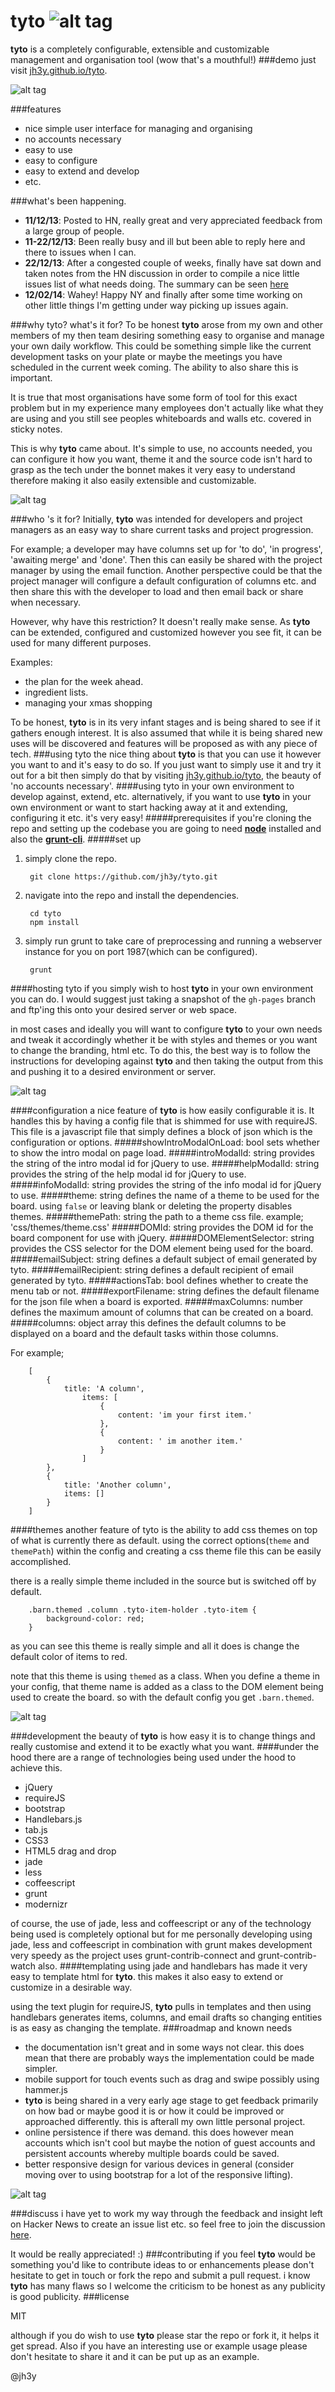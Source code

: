 tyto ![alt tag](https://raw.github.com/jh3y/tyto/master/images/tyto.png)
==
__tyto__ is a completely configurable, extensible and customizable management and organisation tool (wow that's a mouthful!)
###demo
just visit [jh3y.github.io/tyto](http://jh3y.github.io/tyto).

![alt tag](https://raw.github.com/jh3y/tyto/master/screenshots/tyto1.png)

###features
* nice simple user interface for managing and organising
* no accounts necessary
* easy to use
* easy to configure
* easy to extend and develop
* etc.

###what's been happening.
* __11/12/13__: Posted to HN, really great and very appreciated feedback from a large group of people.
* __11-22/12/13__: Been really busy and ill but been able to reply here and there to issues when I can.
* __22/12/13__: After a congested couple of weeks, finally have sat down and taken notes from the HN discussion in order to compile a nice little issues list of what needs doing. The summary can be seen [here](https://github.com/jh3y/tyto/blob/master/docs/HNnotes.md)
* __12/02/14__: Wahey! Happy NY and finally after some time working on other little things I'm getting under way picking up issues again.

###why tyto? what's it for?
To be honest __tyto__ arose from my own and other members of my then team desiring something easy to organise and manage your own daily workflow. This could be something simple like the current development tasks on your plate or maybe the meetings you have scheduled in the current week coming. The ability to also share this is important.

It is true that most organisations have some form of tool for this exact problem but in my experience many employees don't actually like what they are using and you still see peoples whiteboards and walls etc. covered in sticky notes.

This is why __tyto__ came about. It's simple to use, no accounts needed, you can configure it how you want, theme it and the source code isn't hard to grasp as the tech under the bonnet makes it very easy to understand therefore making it also easily extensible and customizable.

![alt tag](https://raw.github.com/jh3y/tyto/master/screenshots/tyto2.png)

###who 's it for?
Initially, __tyto__ was intended for developers and project managers as an easy way to share current tasks and project progression.

For example; a developer may have columns set up for 'to do', 'in progress', 'awaiting merge' and 'done'. Then this can easily be shared with the project manager by using the email function. Another perspective could be that the project manager will configure a default configuration of columns etc. and then share this with the developer to load and then email back or share when necessary.

However, why have this restriction? It doesn't really make sense. As __tyto__ can be extended, configured and customized however you see fit, it can be used for many different purposes.

Examples:
* the plan for the week ahead.
* ingredient lists.
* managing your xmas shopping

To be honest, __tyto__ is in its very infant stages and is being shared to see if it gathers enough interest. It is also assumed that while it is being shared new uses will be discovered and features will be proposed as with any piece of tech.
###using tyto
the nice thing about __tyto__ is that you can use it however you want to and it's easy to do so. If you just want to simply use it and try it out for a bit then simply do that by visiting [jh3y.github.io/tyto](http://jh3y.github.io/tyto), the beauty of 'no accounts necessary'.
####using tyto in your own environment to develop against, extend, etc.
alternatively, if you want to use __tyto__ in your own environment or want to start hacking away at it and extending, configuring it etc. it's very easy!
#####prerequisites
if you're cloning the repo and setting up the codebase you are going to need __[node]()__ installed and also the __[grunt-cli]()__.
#####set up
1. simply clone the repo.

        git clone https://github.com/jh3y/tyto.git
    
2. navigate into the repo and install the dependencies.

        cd tyto
        npm install
    
3. simply run grunt to take care of preprocessing and running a webserver instance for you on port 1987(which can be configured).

        grunt

####hosting tyto
if you simply wish to host __tyto__ in your own environment you can do. I would suggest just taking a snapshot of the `gh-pages` branch and ftp'ing this onto your desired server or web space.

in most cases and ideally you will want to configure __tyto__ to your own needs and tweak it accordingly whether it be with styles and themes or you want to change the branding, html etc. To do this, the best way is to follow the instructions for developing against __tyto__ and then taking the output from this and pushing it to a desired environment or server.

![alt tag](https://raw.github.com/jh3y/tyto/master/screenshots/tyto3.png)

####configuration
a nice feature of __tyto__ is how easily configurable it is. It handles this by having a config file that is shimmed for use with requireJS. This file is a javascript file that simply defines a block of json which is the configuration or options.
#####showIntroModalOnLoad: bool
sets whether to show the intro modal on page load.
#####introModalId: string
provides the string of the intro modal id for jQuery to use.
#####helpModalId: string
provides the string of the help modal id for jQuery to use.
#####infoModalId: string
provides the string of the info modal id for jQuery to use.
#####theme: string
defines the name of a theme to be used for the board. using `false` or leaving blank or deleting the property disables themes.
#####themePath: string
the path to a theme css file. example; 'css/themes/theme.css'
#####DOMId: string
provides the DOM id for the board component for use with jQuery.
#####DOMElementSelector: string
provides the CSS selector for the DOM element being used for the board.
#####emailSubject: string
defines a default subject of email generated by tyto.
#####emailRecipient: string
defines a default recipient of email generated by tyto.
#####actionsTab: bool
defines whether to create the menu tab or not.
#####exportFilename: string
defines the default filename for the json file when a board is exported.
#####maxColumns: number
defines the maximum amount of columns that can be created on a board.
#####columns: object array
this defines the default columns to be displayed on a board and the default tasks within those columns.

For example;
        
        [
            {
                title: 'A column',
                    items: [
                        {
                            content: 'im your first item.'
                        },
                        {
                            content: ' im another item.'
                        }
                    ]
            },
            {
                title: 'Another column',
                items: []
            }
        ]
####themes
another feature of tyto is the ability to add css themes on top of what is currently there as default. using the correct options(`theme` and `themePath`) within the config and creating a css theme file this can be easily accomplished.

there is a really simple theme included in the source but is switched off by default.

        .barn.themed .column .tyto-item-holder .tyto-item {
            background-color: red;
        }
        
as you can see this theme is really simple and all it does is change the default color of items to red.

note that this theme is using `themed` as a class. When you define a theme in your config, that theme name is added as a class to the DOM element being used to create the board. so with the default config you get `.barn.themed`.

![alt tag](https://raw.github.com/jh3y/tyto/master/screenshots/tyto4.png)

###development
the beauty of __tyto__ is how easy it is to change things and really customise and extend it to be exactly what you want.
####under the hood
there are a range of technologies being used under the hood to achieve this.
* jQuery
* requireJS
* bootstrap
* Handlebars.js
* tab.js
* CSS3
* HTML5 drag and drop
* jade
* less
* coffeescript
* grunt
* modernizr

of course, the use of jade, less and coffeescript or any of the technology being used is completely optional but for me personally developing using jade, less and coffeescript in combination with grunt makes development very speedy as the project uses grunt-contrib-connect and grunt-contrib-watch also.
####templating
using jade and handlebars has made it very easy to template html for __tyto__. this makes it also easy to extend or customize in a desirable way.

using the text plugin for requireJS, __tyto__ pulls in templates and then using handlebars generates items, columns, and email drafts so changing entities is as easy as changing the template.
###roadmap and known needs
* the documentation isn't great and in some ways not clear. this does mean that there are probably ways the implementation could be made simpler.
* mobile support for touch events such as drag and swipe possibly using hammer.js
* __tyto__ is being shared in a very early age stage to get feedback primarily on how bad or maybe good it is or how it could be improved or approached differently. this is afterall my own little personal project.
* online persistence if there was demand. this does however mean accounts which isn't cool but maybe the notion of guest accounts and persistent accounts whereby multiple boards could be saved.
* better responsive design for various devices in general (consider moving over to using bootstrap for a lot of the responsive lifting).


![alt tag](https://raw.github.com/jh3y/tyto/master/screenshots/tyto5.png)


###discuss
i have yet to work my way through the feedback and insight left on Hacker News to create an issue list etc. so feel free to join the discussion [here](https://news.ycombinator.com/item?id=6886834).

It would be really appreciated!  :)
###contributing
if you feel __tyto__ would be something you'd like to contribute ideas to or enhancements please don't hesitate to get in touch or fork the repo and submit a pull request. i know __tyto__ has many flaws so I welcome the criticism to be honest as any publicity is good publicity.
###license

MIT

although if you do wish to use __tyto__ please star the repo or fork it, it helps it get spread. Also if you have an interesting use or example usage please don't hesitate to share it and it can be put up as an example.

@jh3y
